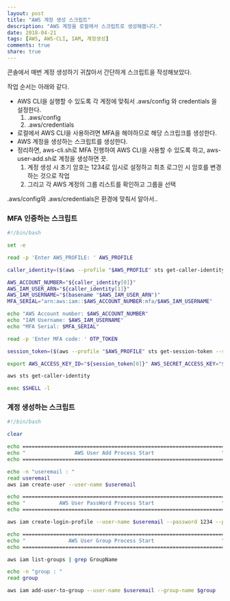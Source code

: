```yaml
---
layout: post
title: "AWS 계정 생성 스크립트"
description: "AWS 계정을 로컬에서 스크립트로 생성해봅니다."
date: 2018-04-21
tags: [AWS, AWS-CLI, IAM, 계정생성]
comments: true
share: true
---
```


콘솔에서 매번 계정 생성하기 귀찮아서 간단하게 스크립트을 작성해보았다.

작업 순서는 아래와 같다.

* AWS CLI을 실행할 수 있도록 각 계정에 맞춰서 .aws/config 와 credentials 을 설정한다.
  1. .aws/config
  2. .aws/credentials
* 로컬에서 AWS CLI을 사용하려면 MFA을 해야하므로 해당 스크립크를 생성한다.
* AWS 계정을 생성하는 스크립트를 생성한다.
* 정리하면, aws-cli.sh로 MFA 진행하여 AWS CLI을 사용할 수 있도록 하고, aws-user-add.sh로 계정을 생성하면 끗.
  1. 계정 생성 시 초기 암호는 1234로 임시로 설정하고 최초 로그인 시 암호를 변경하는 것으로 작업
  2. 그리고 각 AWS 계정의 그룹 리스트를 확인하고 그룹을 선택

.aws/config와 .aws/credentials은 환경에 맞춰서 알아서..

### MFA 인증하는 스크립트

```sh
#!/bin/bash

set -e

read -p 'Enter AWS_PROFILE: ' AWS_PROFILE

caller_identity=($(aws --profile "$AWS_PROFILE" sts get-caller-identity --output text))

AWS_ACCOUNT_NUMBER="${caller_identity[0]}"
AWS_IAM_USER_ARN="${caller_identity[1]}"
AWS_IAM_USERNAME="$(basename "$AWS_IAM_USER_ARN")"
MFA_SERIAL="arn:aws:iam::$AWS_ACCOUNT_NUMBER:mfa/$AWS_IAM_USERNAME"

echo "AWS Account number: $AWS_ACCOUNT_NUMBER"
echo "IAM Username: $AWS_IAM_USERNAME"
echo "MFA Serial: $MFA_SERIAL"

read -p 'Enter MFA code: ' OTP_TOKEN

session_token=($(aws --profile "$AWS_PROFILE" sts get-session-token --serial-number $MFA_SERIAL --token-code $OTP_TOKEN --query 'Credentials.[AccessKeyId,SecretAccessKey,SessionToken]' --output text))

export AWS_ACCESS_KEY_ID="${session_token[0]}" AWS_SECRET_ACCESS_KEY="${session_token[1]}" AWS_SESSION_TOKEN="${session_token[2]}" AWS_PROFILE=$AWS_PROFILE

aws sts get-caller-identity

exec $SHELL -l
```

### 계정 생성하는 스크립트

```sh
#!/bin/bash

clear

echo ==================================================================
echo "                AWS User Add Process Start                      "
echo ==================================================================

echo -n "useremail : "
read useremail
aws iam create-user --user-name $useremail

echo ==================================================================
echo "           AWS User PassWord Process Start                      "
echo ==================================================================

aws iam create-login-profile --user-name $useremail --password 1234 --password-reset-required

echo ==================================================================
echo "              AWS User Group Process Start                      "
echo ==================================================================

aws iam list-groups | grep GroupName

echo -n "group : "
read group

aws iam add-user-to-group --user-name $useremail --group-name $group
```